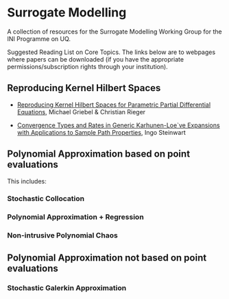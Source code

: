 # Surrogate Modelling
A collection of resources for the Surrogate Modelling Working Group for the INI Programme on UQ.


Suggested Reading List on Core Topics. The links below are to webpages where papers can be downloaded (if you have the appropriate permissions/subscription rights through your institution).


## Reproducing Kernel Hilbert Spaces
- [Reproducing Kernel Hilbert Spaces for Parametric Partial Differential Equations](http://epubs.siam.org/doi/10.1137/15M1026870), Michael Griebel & Christian Rieger

- [Convergence Types and Rates in Generic Karhunen-Loe`ve Expansions with Applications to Sample Path Properties](https://arxiv.org/pdf/1403.1040.pdf), Ingo Steinwart

## Polynomial Approximation based on point evaluations

This includes: 
### Stochastic Collocation 
### Polynomial Approximation + Regression
### Non-intrusive Polynomial Chaos

## Polynomial Approximation not based on point evaluations

### Stochastic Galerkin Approximation 
